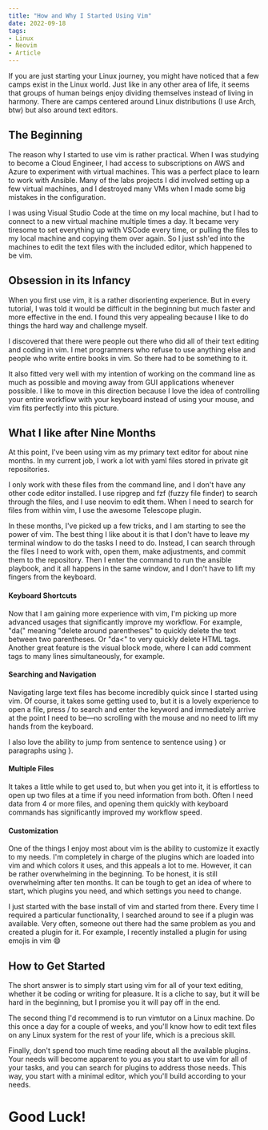 ```yaml
---
title: "How and Why I Started Using Vim"
date: 2022-09-18
tags:
- Linux
- Neovim
- Article
---
```

If you are just starting your Linux journey, you might have noticed that a few camps exist in the Linux world. Just like in any other area of life, it seems that groups of human beings enjoy dividing themselves instead of living in harmony. There are camps centered around Linux distributions (I use Arch, btw) but also around text editors.

## The Beginning

The reason why I started to use vim is rather practical. When I was studying to become a Cloud Engineer, I had access to subscriptions on AWS and Azure to experiment with virtual machines. This was a perfect place to learn to work with Ansible. Many of the labs projects I did involved setting up a few virtual machines, and I destroyed many VMs when I made some big mistakes in the configuration. 

I was using Visual Studio Code at the time on my local machine, but I had to connect to a new virtual machine multiple times a day. It became very tiresome to set everything up with VSCode every time, or pulling the files to my local machine and copying them over again. So I just ssh'ed into the machines to edit the text files with the included editor, which happened to be vim. 

## Obsession in its Infancy

When you first use vim, it is a rather disorienting experience. But in every tutorial, I was told it would be difficult in the beginning but much faster and more effective in the end. I found this very appealing because I like to do things the hard way and challenge myself. 

I discovered that there were people out there who did all of their text editing and coding in vim. I met programmers who refuse to use anything else and people who write entire books in vim. So there had to be something to it. 

It also fitted very well with my intention of working on the command line as much as possible and moving away from GUI applications whenever possible. I like to move in this direction because I love the idea of controlling your entire workflow with your keyboard instead of using your mouse, and vim fits perfectly into this picture. 

## What I like after Nine Months

At this point, I've been using vim as my primary text editor for about nine months. In my current job, I work a lot with yaml files stored in private git repositories. 

I only work with these files from the command line, and I don't have any other code editor installed. I use ripgrep and fzf (fuzzy file finder) to search through the files, and I use neovim to edit them. When I need to search for files from within vim, I use the awesome Telescope plugin.

In these months, I've picked up a few tricks, and I am starting to see the power of vim. The best thing I like about it is that I don't have to leave my terminal window to do the tasks I need to do. Instead, I can search through the files I need to work with, open them, make adjustments, and commit them to the repository. Then I enter the command to run the ansible playbook, and it all happens in the same window, and I don't have to lift my fingers from the keyboard. 

#### Keyboard Shortcuts

Now that I am gaining more experience with vim, I'm picking up more advanced usages that significantly improve my workflow. For example, "da(" meaning "delete around parentheses" to quickly delete the text between two parentheses. Or "da<" to very quickly delete HTML tags. Another great feature is the visual block mode, where I can add comment tags to many lines simultaneously, for example. 

#### Searching and Navigation

Navigating large text files has become incredibly quick since I started using vim. Of course, it takes some getting used to, but it is a lovely experience to open a file, press / to search and enter the keyword and immediately arrive at the point I need to be—no scrolling with the mouse and no need to lift my hands from the keyboard.

I also love the ability to jump from sentence to sentence using ) or paragraphs using }.

#### Multiple Files

It takes a little while to get used to, but when you get into it, it is effortless to open up two files at a time if you need information from both. Often I need data from 4 or more files, and opening them quickly with keyboard commands has significantly improved my workflow speed. 

#### Customization

One of the things I enjoy most about vim is the ability to customize it exactly to my needs. I'm completely in charge of the plugins which are loaded into vim and which colors it uses, and this appeals a lot to me. However, it can be rather overwhelming in the beginning. To be honest, it is still overwhelming after ten months. It can be tough to get an idea of where to start, which plugins you need, and which settings you need to change. 

I just started with the base install of vim and started from there. Every time I required a particular functionality, I searched around to see if a plugin was available. Very often, someone out there had the same problem as you and created a plugin for it. For example, I recently installed a plugin for using emojis in vim 😄

## How to Get Started

The short answer is to simply start using vim for all of your text editing, whether it be coding or writing for pleasure. It is a cliche to say, but it will be hard in the beginning, but I promise you it will pay off in the end. 

The second thing I'd recommend is to run vimtutor on a Linux machine. Do this once a day for a couple of weeks, and you'll know how to edit text files on any Linux system for the rest of your life, which is a precious skill. 

Finally, don't spend too much time reading about all the available plugins. Your needs will become apparent to you as you start to use vim for all of your tasks, and you can search for plugins to address those needs. This way, you start with a minimal editor, which you'll build according to your needs.

# Good Luck!

